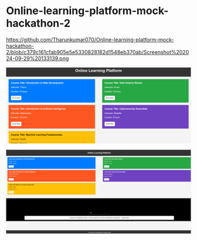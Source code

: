# Online-learning-platform-mock-hackathon-2

https://github.com/Tharunkumar070/Online-learning-platform-mock-hackathon-2/blob/c379c161cfab905e5e5330828182d1548eb370ab/Screenshot%202024-09-29%20133139.png

![image alt](https://github.com/Tharunkumar070/Online-learning-platform-mock-hackathon-2/blob/c379c161cfab905e5e5330828182d1548eb370ab/Screenshot%202024-09-29%20133139.png)

![image alt](https://github.com/Tharunkumar070/Online-learning-platform-mock-hackathon-2/blob/ec0a947dea510819456c06c08b482d1da025f4c2/Screenshot%202024-09-29%20133641.png)
